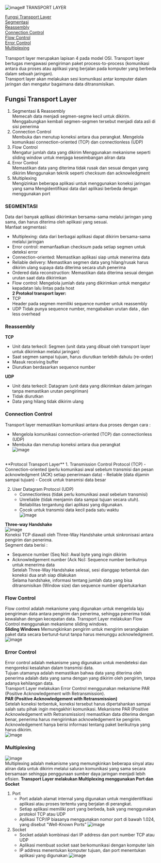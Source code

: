 ![image](https://github.com/user-attachments/assets/41f16b9a-9eb0-4bf0-b43f-664621a6d4cf)# TRANSPORT LAYER

[Fungsi Transport Layer](#fungsi-transport-layer) <br />
[Segmentasi](#segmentasi) <br />
[Reassembly](#reassembly) <br />
[Connection Control](#connection-control) <br />
[Flow Control](#flow-control)<br />
[Error Control](#error-control)<br />
[Multiplexing](#multiplexing) <br /><br />
Transport layer merupakan lapisan 4 pada model OSI. Transport layer bertugas mengawasi pengiriman paket process-to-process 
(komunikasi antara dua proses atau aplikasi yang berjalan pada komputer yang berbeda dalam sebuah jaringan). <br />
Transport layer akan melakukan sesi komunikasi antar komputer dalam jaringan dan mengatur bagaimana data ditransmisikan.

## Fungsi Transport Layer
1. Segmentasi & Reassembly <br />
   Memecah data menjadi segmen-segme kecil untuk dikirim.
   Menggabungkan kembali segmen-segmen tersebut menjadi data asli di sisi penerima
2. Connection Control <br />
   Membuka dan menutup koneksi antara dua perangkat.
   Mengelola komunikasi connection-oriented (TCP) dan connectionless (UDP)
3. Flow Control <br />
   Mengatur jumlah data yang dikirim
   Menggunakan mekanisme seperti sliding window untuk menjaga keseimbangan aliran data
4. Error Control <br />
   Memastikan data yang diterima tidak rusak dan sesuai dengan yang dikirim
   Menggunakan teknik seperti checksum dan acknowledgment
5. Multiplexing <br />
   Mengizinkan beberapa aplikasi untuk menggunakan koneksi jaringan yang sama
   Mengidentifikasi data dari aplikasi berbeda dengan menggunakan port


### SEGMENTASI
Data dari banyak aplikasi dikirimkan bersama-sama melalui jaringan yang sama, dan harus diterima oleh aplikasi yang sesuai. <br />
Manfaat segmentasi:
-	Multiplexing: data dari berbagai aplikasi dapat dikirim bersama-sama melalui jaringan 
-	Error control: memanfaatkan checksum pada setiap segmen untuk deteksi error
-	Connection-oriented: Memastikan aplikasi siap untuk menerima data
-	Reliable delivery: Memastikan segmen data yang hilang/rusak harus dikirim ulang supaya data diterima secara utuh penerima
-	Ordered data reconstruction: Memastikan data diterima sesuai dengan urutan saat data dikirimkan
-	Flow control: Mengelola jumlah data yang dikirimkan untuk mengatur kepadatan lalu lintas pada host <br />
**2 Protokol transport layer:** <br />
- TCP <br />
  Header pada segmen memiliki sequence number untuk reassembly
- UDP
  Tidak punya sequence number, mengabaikan urutan data , dan less overhead <br />

### Reassembly
  **TCP** <br />
  - Unit data terkecil: Segmen (unit data yang dibuat oleh transport layer untuk dikirimkan melalui jaringan)
  - Saat segmen sampai tujuan, harus diurutkan terlebih dahulu (re-order)
  - Masuk receiving buffer
  - Diurutkan berdasarkan sequence number <br />

  **UDP**  <br />
  - Unit data terkecil: Datagram (unit data yang dikirimkan dalam jaringan tanpa memastikan urutan pengiriman)
  - Tidak diurutkan
  - Data yang hilang tidak dikirim ulang

### Connection Control
Transport layer memastikan komunikasi antara dua proses dengan cara :
- Mengelola komunikasi connection-oriented (TCP) dan connectionless (UDP)
- Membuka dan menutup koneksi antara dua perangkat <br />
![image](https://github.com/user-attachments/assets/9ea91dca-6426-48ba-97fd-02ea583be85f)
<br />
**Protocol Transport Layer**
1. Transmission Control Protocol (TCP)
   - Connection-oriented (perlu komunikasi awal sebelum transmisi dan pesan acknowledgment (ACK) setiap penerimaan data)
   - Reliable (data dijamin sampai tujuan)
   - Cocok untuk transmisi data besar

2. User Datagram Protocol (UDP)
   - Connectionless (tidak perlu komunikasi awal sebelum transmisi)
   - Unreliable (tidak menjamin data sampai tujuan secara utuh). Reliabilitas tergantung dari aplikasi yang digunakan.
   - Cocok untuk transmisi data kecil pada satu waktu
     <br />
     ![image](https://github.com/user-attachments/assets/bb4ba2f6-690a-4ba0-8e89-43d029bf406e)
     <br />

**Three-way Handshake** <br />
![image](https://github.com/user-attachments/assets/a21f479f-9057-4af1-b571-d31652910ffe)
<br />
Koneksi TCP diawali oleh Three-Way Handshake untuk sinkronisasi antara pengirim dan penerima. <br />
Segment data berisi : <br />
- Sequence number (Seq No): Awal byte yang ingin dikirim
- Acknowledgement number (Ack No): Sequence number berikutnya untuk menerima data <br />
Setelah Three-Way Handshake selesai, sesi dianggap terbentuk dan koneksi dua arah siap dilakukan <br />
Selama handshake, informasi tentang jumlah data yang bisa ditransmisikan (Window size) dan sequence number dipertukarkan

### Flow Control
Flow control adalah mekanisme yang digunakan untuk mengelola laju pengiriman data antara pengirim dan penerima, sehingga penerima tidak kewalahan dengan kecepatan data. Transport Layer melakukan Flow Control menggunakan mekanisme sliding windows.
<br />
**Sliding Windows**
Memungkinkan pengirim untuk mengirim serangkaian paket data secara berturut-turut tanpa harus menunggu acknowledgment. <br />
![image](https://github.com/user-attachments/assets/dfa51bce-2df3-4536-8e8e-98813f605222)

### Error Control
Error control adalah mekanisme yang digunakan untuk mendeteksi dan mengoreksi kesalahan dalam transmisi data. <br />
Tujuan utamanya adalah memastikan bahwa data yang diterima oleh penerima adalah data yang sama dengan yang dikirim oleh pengirim, tanpa adanya kehilangan data. <br />
Transport Layer melakukan Error Control menggunakan mekanisme PAR (Positive Acknowledgement with Retransmission). <br />
**PAR (Positive Acknowledgement with Retransmission)** <br />
Setelah koneksi terbentuk, koneksi tersebut harus dipertahankan sampai salah satu pihak ingin mengakhiri komunikasi. Mekanisme PAR (Positive Acknowledgement with Retransmission) memastikan data diterima dengan benar, penerima harus mengirimkan acknowledgement ke pengirim. Acknowledgement hanya berisi informasi tentang paket berikutnya yang harus dikirim. <br />
![image](https://github.com/user-attachments/assets/86d4ab7f-2944-4fd5-96f5-d870efc835ce)


### Multiplexing
![image](https://github.com/user-attachments/assets/b76a6787-aef4-4bae-8875-a06bf862818d)
<br />
Multiplexing adalah mekanisme yang memungkinkan beberapa sinyal atau aliran data untuk dikirim melalui saluran komunikasi yang sama secara bersamaan sehingga penggunaan sumber daya jaringan menjadi lebih efisien. **Transport Layer melakukan Multiplexing menggunakan Port dan Socket**

1. Port
   - Port adalah alamat internal yang digunakan untuk mengidentifikasi aplikasi atau proses tertentu yang berjalan di perangkat.
   - Setiap aplikasi memiliki port yang berbeda, baik yang menggunakan protokol TCP atau UDP
   - Aplikasi TCP/IP biasanya menggunakan nomor port di bawah 1.024, yang disebut "Well-Known Ports”
     ![image](https://github.com/user-attachments/assets/e782bd27-3ab3-4d73-b312-6b303c2b7d40)
2. Socket
   - Socket adalah kombinasi dari IP address dan port number TCP atau UDP
   - Aplikasi membuat socket saat berkomunikasi dengan komputer lain
   - IP address menentukan komputer tujuan, dan port menentukan aplikasi yang digunakan
     ![image](https://github.com/user-attachments/assets/f455124c-2db7-472d-b2cd-9a8f464d8465)






